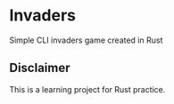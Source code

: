 # Invaders
Simple CLI invaders game created in Rust


## Disclaimer

This is a learning project for Rust practice.
